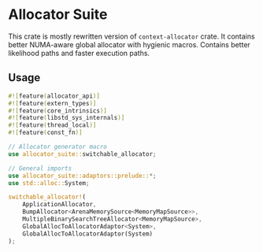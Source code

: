 # Allocator Suite

This crate is mostly rewritten version of `context-allocator` crate.
It contains better NUMA-aware global allocator with hygienic macros. 
Contains better likelihood paths and faster execution paths.

## Usage
```rust
#![feature(allocator_api)]
#![feature(extern_types)]
#![feature(core_intrinsics)]
#![feature(libstd_sys_internals)]
#![feature(thread_local)]
#![feature(const_fn)]

// Allocator generator macro
use allocator_suite::switchable_allocator;

// General imports
use allocator_suite::adaptors::prelude::*;
use std::alloc::System;

switchable_allocator!(
    ApplicationAllocator,
    BumpAllocator<ArenaMemorySource<MemoryMapSource>>,
    MultipleBinarySearchTreeAllocator<MemoryMapSource>,
    GlobalAllocToAllocatorAdaptor<System>,
    GlobalAllocToAllocatorAdaptor(System)
);
``` 
